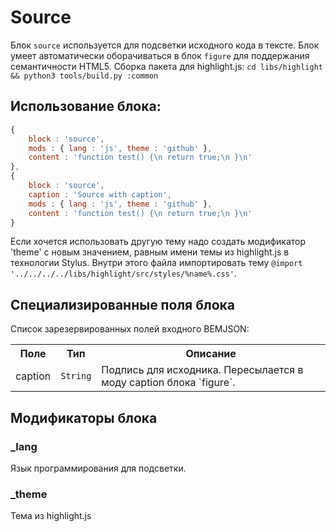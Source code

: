 # Source

Блок `source` используется для подсветки исходного кода в тексте. Блок умеет автоматически оборачиваться в
блок `figure` для поддержания семантичности HTML5. Сборка пакета
для highlight.js: `cd libs/highlight && python3 tools/build.py :common`

## Использование блока:

``` js
{
    block : 'source',
    mods : { lang : 'js', theme : 'github' },
    content : 'function test() {\n return true;\n }\n'
},
{
    block : 'source',
    caption : 'Source with caption',
    mods : { lang : 'js', theme : 'github' },
    content : 'function test() {\n return true;\n }\n'
}
```

Если хочется использовать другую тему надо создать модификатор 'theme' с новым значением, равным имени темы из highlight.js в технологии Stylus.
Внутри этого файла импортировать тему `@import '../../../../libs/highlight/src/styles/%name%.css'`.

## Специализированные поля блока

Список зарезервированных полей входного BEMJSON:

<table>
    <tr>
        <th>Поле</th>
        <th>Тип</th>
        <th>Описание</th>
    </tr>
    <tr>
        <td>caption</td>
        <td>
            <code>String</code>
        </td>
        <td>Подпись для исходника. Пересылается в моду caption блока `figure`.</td>
    </tr>
</table>

## Модификаторы блока

### _lang

Язык программирования для подсветки.

### _theme

Тема из highlight.js
